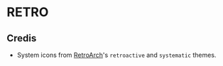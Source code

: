 # RETRO

## Credis

- System icons from [RetroArch](https://github.com/libretro/retroarch-assets)'s `retroactive` and `systematic` themes.
